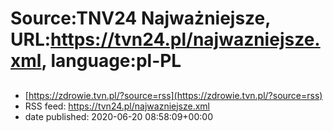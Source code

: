 # Source:TNV24 Najważniejsze, URL:https://tvn24.pl/najwazniejsze.xml, language:pl-PL

## 
 - [https://zdrowie.tvn.pl/?source=rss](https://zdrowie.tvn.pl/?source=rss)
 - RSS feed: https://tvn24.pl/najwazniejsze.xml
 - date published: 2020-06-20 08:58:09+00:00

<img alt="" src="https://tvn24.pl/najnowsze/cdn-zdjecie-lpo23k-linia2-4615703/alternates/LANDSCAPE_1280" />

